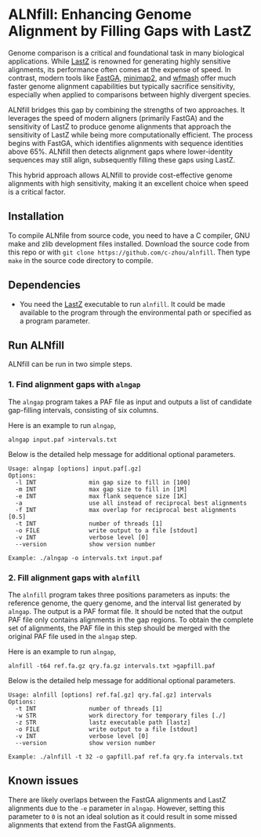 # ALNfill: Enhancing Genome Alignment by Filling Gaps with LastZ

Genome comparison is a critical and foundational task in many biological applications. While [LastZ](https://github.com/lastz/lastz) is renowned for generating highly sensitive alignments, its performance often comes at the expense of speed. In contrast, modern tools like [FastGA](https://github.com/thegenemyers/FASTGA), [minimap2](https://github.com/lh3/minimap2), and [wfmash](https://github.com/waveygang/wfmash) offer much faster genome alignment capabilities but typically sacrifice sensitivity, especially when applied to comparisons between highly divergent species.

ALNfill bridges this gap by combining the strengths of two approaches. It leverages the speed of modern aligners (primarily FastGA) and the sensitivity of LastZ to produce genome alignments that approach the sensitivity of LastZ while being more computationally efficient. The process begins with FastGA, which identifies alignments with sequence identities above 65%. ALNfill then detects alignment gaps where lower-identity sequences may still align, subsequently filling these gaps using LastZ.

This hybrid approach allows ALNfill to provide cost-effective genome alignments with high sensitivity, making it an excellent choice when speed is a critical factor.

## Installation

To compile ALNfile from source code, you need to have a C compiler, GNU make and zlib development files installed. Download the source code from this repo or with `git clone https://github.com/c-zhou/alnfill`. Then type `make` in the source code directory to compile.

## Dependencies

- You need the [LastZ](https://github.com/lastz/lastz) executable to run `alnfill`. It could be made available to the program through the environmental path or specified as a program parameter.

## Run ALNfill

ALNfill can be run in two simple steps.

### 1. Find alignment gaps with `alngap`

The `alngap` program takes a PAF file as input and outputs a list of candidate gap-filling intervals, consisting of six columns.

Here is an example to run `alngap`,
  
    alngap input.paf >intervals.txt

Below is the detailed help message for additional optional parameters.

```
Usage: alngap [options] input.paf[.gz]
Options:
  -l INT               min gap size to fill in [100]
  -m INT               max gap size to fill in [1M]
  -e INT               max flank sequence size [1K]
  -a                   use all instead of reciprocal best alignments
  -f INT               max overlap for reciprocal best alignments [0.5]
  -t INT               number of threads [1]
  -o FILE              write output to a file [stdout]
  -v INT               verbose level [0]
  --version            show version number

Example: ./alngap -o intervals.txt input.paf
```

### 2. Fill alignment gaps with `alnfill`

The `alnfill` program takes three positions parameters as inputs: the reference genome, the query genome, and the interval list generated by `alngap`. The output is a PAF format file. It should be noted that the output PAF file only contains alignments in the gap regions. To obtain the complete set of alignments, the PAF file in this step should be merged with the original PAF file used in the `alngap` step.

Here is an example to run `alngap`,
  
    alnfill -t64 ref.fa.gz qry.fa.gz intervals.txt >gapfill.paf

Below is the detailed help message for additional optional parameters.

```
Usage: alnfill [options] ref.fa[.gz] qry.fa[.gz] intervals
Options:
  -t INT               number of threads [1]
  -w STR               work directory for temporary files [./]
  -z STR               lastz executable path [lastz]
  -o FILE              write output to a file [stdout]
  -v INT               verbose level [0]
  --version            show version number

Example: ./alnfill -t 32 -o gapfill.paf ref.fa qry.fa intervals.txt
```

## Known issues

There are likely overlaps between the FastGA alignments and LastZ alignments due to the `-e` parameter in `alngap`. However, setting this parameter to `0` is not an ideal solution as it could result in some missed alignments that extend from the FastGA alignments.
